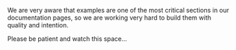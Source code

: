 We are very aware that examples are one of the most critical sections in our documentation pages, so we are working very hard to build them with quality and intention.

Please be patient and watch this space...
